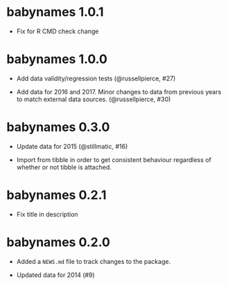 # babynames 1.0.1

* Fix for R CMD check change

# babynames 1.0.0

* Add data validity/regression tests (@russellpierce, #27)

* Add data for 2016 and 2017. Minor changes to data from previous years to match external data sources. (@russellpierce, #30)

# babynames 0.3.0

* Update data for 2015 (@stillmatic, #16)

* Import from tibble in order to get consistent behaviour regardless of 
  whether or not tibble is attached.

# babynames 0.2.1

* Fix title in description 

# babynames 0.2.0

* Added a `NEWS.md` file to track changes to the package.

* Updated data for 2014 (#9)
